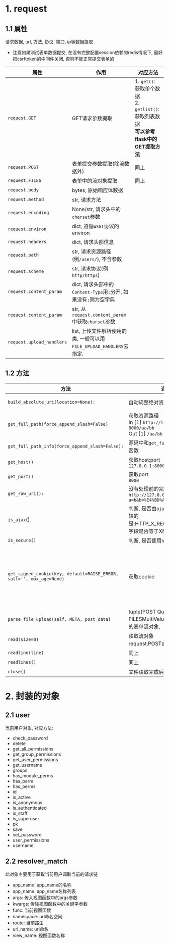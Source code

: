 # 1. request

## 1.1 属性

请求数据, url, 方法, 协议, 端口, ip等数据提取

* 注意如果测试表单数据提交, 在没有完整配置session依赖的redis情况下, 最好把csrftoken的中间件关闭, 否则不能正常提交表单的

| 属性                      | 作用                                                         | 对应方法                                                     |
| ------------------------- | ------------------------------------------------------------ | ------------------------------------------------------------ |
| `request.GET`             | GET请求参数提取                                              | 1. `get()`: 获取单个数据<br>2. `getlist()`: 获取列表数据<br>**可以参考flask中的GET提取方法** |
| `request.POST`            | 表单提交参数提取(除流数据外)                                 | 同上                                                         |
| `request.FILES`           | 表单中的流对象提取                                           | 同上                                                         |
| `request.body`            | bytes, 原始响应体数据                                        |                                                              |
| `request.method`          | str, 请求方法                                                |                                                              |
| `request.encoding`        | None/str, 请求头中的`charset`参数                            |                                                              |
| `request.environ`         | dict, 遵循`WSGI`协议的environ                                |                                                              |
| `request.headers`         | dict, 请求头部信息                                           |                                                              |
| `request.path`            | str, 请求资源路径(例`/users/`), 不含参数                     |                                                              |
| `request.scheme`          | str, 请求协议(例`http/https`)                                |                                                              |
| `request.content_param`   | dict, 请求头部中的`Content-Type`用`;`分开, 如果没有`;`则为空字典 |                                                              |
| `request.content_param`   | str, 从`request.content_param`中获取`charset`参数            |                                                              |
| `request.upload_handlers` | list, 上传文件解析使用的类, 一般可以用`FILE_UPLOAD_HANDLERS`去指定. |                                                              |




## 1.2 方法

| 方法                                                         | 说明                                                         | 参数                                                         |
| ------------------------------------------------------------ | ------------------------------------------------------------ | ------------------------------------------------------------ |
| `build_absolute_uri(location=None):`                         | 自动规整绝对资源路径                                         | `location`: str, 绝对路径                                    |
| `get_full_path(force_append_slash=False)`                    | 获取资源路径 <br>In [1] `http://localhost: 8000/aa/bb`<br>Out [1] `/aa/bb` | `force_apped_slash`:  bool, 是否追加尾部`/`                  |
| `get_full_path_info(force_append_slash=False):`              | 源码中和`get_full_path`调用一个函数                          | 同上                                                         |
| `get_host()`                                                 | 获取host:port<br>`127.0.0.1:8000`                            |                                                              |
| `get_port()`                                                 | 获取port<br>`8000`                                           |                                                              |
| `get_raw_uri():`                                             | 没有处理前的完整url<br>`http://127.0.0.1:8000/users/?a=b&b=%E4%BD%A0%E5%A5%BD` |                                                              |
| `is_ajax`()                                                  | 判断, 是否由`ajax`发送的请求, 比较的是:HTTP_X_REQUESTED_WITH字段是否等于XMLHttpRequest |                                                              |
| `is_secure()`                                                | 判断, 是否使用`https`协议                                    |                                                              |
| `get_signed_cookie(key, default=RAISE_ERROR, salt='', max_age=None)` | 获取cookie                                                   | `key`: cookie的键<br>`default`: 如果不存在, 则使用这个默认的值代替<br>`salt`: 加密的盐<br>`max_age`: 最大生存时间, 如果超过这个时间就会报错 |
| `parse_file_upload(self, META, post_data)`                   | tuple(POST QueryDict, FILESMultiValueDict)获取提交的表单流对象, | 这个是内部完成的参数无序自己配置                             |
| `read(size=0)`                                               | 读取流对象<br>request.POST或者request.body                   |                                                              |
| `readline(line)`                                             | 同上                                                         |                                                              |
| `readlines()`                                                | 同上                                                         |                                                              |
| `close()`                                                    | 文件读取完成后, 需要关闭流对象                               |                                                              |



# 2. 封装的对象

## 2.1 user

当前用户对象, 对应方法:

* check_password
* delete
* get_all_permissions
* get_group_permissions
* get_user_permissions
* get_username
* groups
* has_module_perms
* has_perm
* has_perms
* id
* is_active
* is_anonymous
* is_authenticated
* is_staff
* is_superuser
* pk
* save
* set_password
* user_permissions
* username

## 2.2 resolver_match

此对象主要用于获取当前用户调取当前的请求链

* app_name: app_name的名称
* app_name: app_name名称列表
* args: 传入视图函数中的args参数
* kwargs: 传输视图函数中的关键字参数
* func: 当前视图函数
* namespace: url命名空间
* route: 当前路由
* url_name: url命名
* view_name: 视图函数名称



